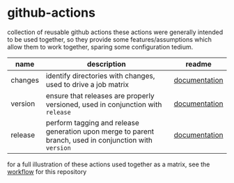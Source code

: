 # github-actions
collection of reusable github actions
these actions were generally intended to be used together, so they provide some features/assumptions which allow them to work together, sparing some configuration tedium.

| name | description | readme |
| --- | --- | --- |
| changes | identify directories with changes, used to drive a job matrix | [documentation](https://github.com/frozengoats/github-actions/blob/main/changes/README.md) |
| version | ensure that releases are properly versioned, used in conjunction with `release` | [documentation](https://github.com/frozengoats/github-actions/blob/main/version/README.md) |
| release | perform tagging and release generation upon merge to parent branch, used in conjunction with `version` | [documentation](https://github.com/frozengoats/github-actions/blob/main/release/README.md) |

for a full illustration of these actions used together as a matrix, see the [workflow](https://github.com/frozengoats/github-actions/blob/main/.github/workflows/release.yaml) for this repository

